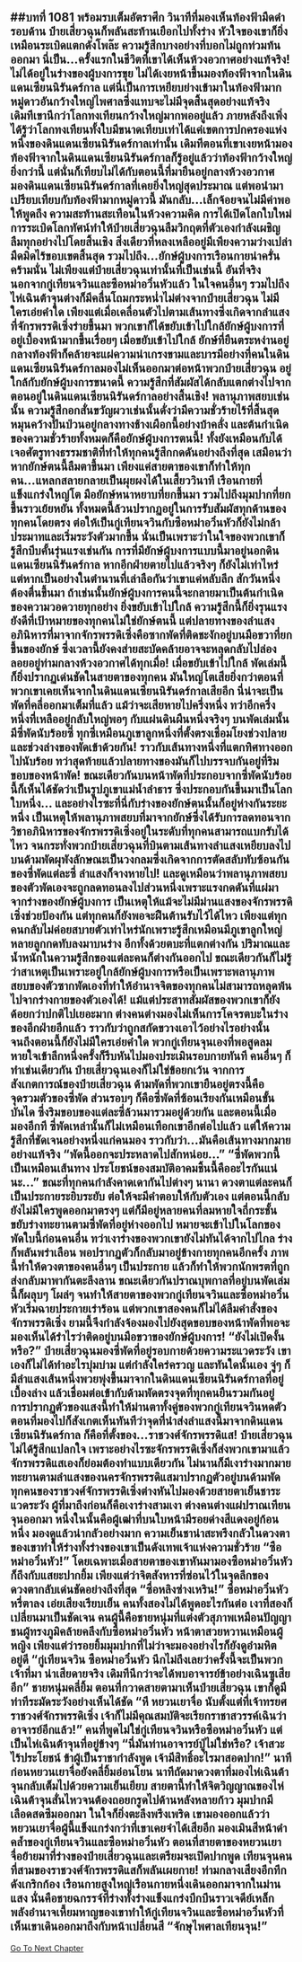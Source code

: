 ##บทที่ 1081 พร้อมรบเต็มอัตราศึก
วินาทีที่มองเห็นท้องฟ้ามืดดำรอบด้าน ป๋ายเสี่ยวฉุนก็พลันสะท้านเยือกไปทั้งร่าง หัวใจของเขาก็ยิ่งเหมือนระเบิดแตกดังโพล๊ะ ความรู้สึกบางอย่างที่บอกไม่ถูกท่วมท้นออกมา
นี่เป็น...ครั้งแรกในชีวิตที่เขาได้เห็นห้วงอวกาศอย่างแท้จริง!
ไม่ได้อยู่ในร่างของผู้บงการขุย ไม่ได้เงยหน้าขึ้นมองท้องฟ้าจากในดินแดนเซียนนิรันดร์กาล แต่นี่เป็นการเหยียบย่างเข้ามาในท้องฟ้ามากหมู่ดาวอันกว้างใหญ่ไพศาลซึ่งแทบจะไม่มีจุดสิ้นสุดอย่างแท้จริง
เดิมทีเขานึกว่าโลกทงเทียนกว้างใหญ่มากพออยู่แล้ว ภายหลังถึงเพิ่งได้รู้ว่าโลกทงเทียนทั้งใบมีขนาดเทียบเท่าได้แค่เขตการปกครองแห่งหนึ่งของดินแดนเซียนนิรันดร์กาลเท่านั้น
เดิมทีตอนที่เขาเงยหน้ามองท้องฟ้าจากในดินแดนเซียนนิรันดร์กาลก็รู้อยู่แล้วว่าท้องฟ้ากว้างใหญ่ยิ่งกว่านี้ แต่นั่นก็เทียบไม่ได้กับตอนนี้ที่มายืนอยู่กลางห้วงอวกาศ มองดินแดนเซียนนิรันดร์กาลที่เคยยิ่งใหญ่สุดประมาณ แต่พอนำมาเปรียบเทียบกับท้องฟ้ามากหมู่ดาวนี้ มันกลับ...เล็กจ้อยจนไม่มีค่าพอให้พูดถึง
ความสะท้านสะเทือนในห้วงความคิด การได้เปิดโลกใบใหม่ การระเบิดโลกทัศน์ทำให้ป๋ายเสี่ยวฉุนลืมวิกฤตที่ตัวเองกำลังเผชิญ ลืมทุกอย่างไปโดยสิ้นเชิง สิ่งเดียวที่หลงเหลืออยู่มีเพียงความว่างเปล่ามืดมิดไร้ขอบเขตสิ้นสุด รวมไปถึง...ยักษ์ผู้บงการเรือนกายน่าครั่นคร้ามนั่น
ไม่เพียงแต่ป๋ายเสี่ยวฉุนเท่านั้นที่เป็นเช่นนี้ อันที่จริงนอกจากกู่เทียนจวินและซือหม่าอวิ๋นหัวแล้ว ในใจคนอื่นๆ รวมไปถึงไห่เฉินต้าจุนต่างก็มีคลื่นโถมกระหน่ำไม่ต่างจากป๋ายเสี่ยวฉุน
ไม่มีใครเอ่ยคำใด เพียงแต่เมื่อเคลื่อนตัวไปตามเส้นทางซึ่งเกิดจากลำแสงที่จักรพรรดิเซิ่งร่ายขึ้นมา พวกเขาก็ได้ขยับเข้าไปใกล้ยักษ์ผู้บงการที่อยู่เบื้องหน้ามากขึ้นเรื่อยๆ
เมื่อขยับเข้าไปใกล้ ยักษ์ที่ยืนตระหง่านอยู่กลางท้องฟ้าก็คล้ายจะแผ่ความน่าเกรงขามและบารมีอย่างที่คนในดินแดนเซียนนิรันดร์กาลมองไม่เห็นออกมาต่อหน้าพวกป๋ายเสี่ยวฉุน
อยู่ใกล้กับยักษ์ผู้บงการขนาดนี้ ความรู้สึกที่สัมผัสได้กลับแตกต่างไปจากตอนอยู่ในดินแดนเซียนนิรันดร์กาลอย่างสิ้นเชิง!
พลานุภาพสยบเช่นนั้น ความรู้สึกอกสั่นขวัญผวาเช่นนั้นดั่งว่ามีความชั่วร้ายไร้ที่สิ้นสุดหมุนคว้างปั่นป่วนอยู่กลางทางช้างเผือกนี้อย่างบ้าคลั่ง และต้นกำเนิดของความชั่วร้ายทั้งหมดก็คือยักษ์ผู้บงการตนนี้!
ทั้งยังเหมือนกับได้เจอศัตรูทางธรรมชาติที่ทำให้ทุกคนรู้สึกกดดันอย่างถึงที่สุด เสมือนว่าหากยักษ์ตนนี้ลืมตาขึ้นมา เพียงแค่สายตาของเขาก็ทำให้ทุกคน...แหลกสลายกลายเป็นผุยผงได้ในเสี้ยววินาที
เรือนกายที่แข็งแกร่งใหญ่โต มือยักษ์หนาหยาบที่ยกขึ้นมา รวมไปถึงมุมปากที่ยกขึ้นราวเย้ยหยัน ทั้งหมดนี้ล้วนปรากฏอยู่ในการรับสัมผัสทุกด้านของทุกคนโดยตรง
ต่อให้เป็นกู่เทียนจวินกับซือหม่าอวิ๋นหัวก็ยังไม่กล้าประมาทและเริ่มระวังตัวมากขึ้น
นั่นเป็นเพราะว่าในใจของพวกเขาก็รู้สึกบีบคั้นรุ่นแรงเช่นกัน การที่มียักษ์ผู้บงการแบบนี้มาอยู่นอกดินแดนเซียนนิรันดร์กาล หากอีกฝ่ายตายไปแล้วจริงๆ ก็ยังไม่เท่าไหร่ แต่หากเป็นอย่างในตำนานที่เล่าลือกันว่าเขาแค่หลับลึก สักวันหนึ่งต้องตื่นขึ้นมา ถ้าเช่นนั้นยักษ์ผู้บงการคนนี้จะกลายมาเป็นต้นกำเนิดของความวอดวายทุกอย่าง
ยิ่งขยับเข้าไปใกล้ ความรู้สึกนี้ก็ยิ่งรุนแรง ยังดีที่เป้าหมายของทุกคนไม่ใช่ยักษ์ตนนี้ แต่ปลายทางของลำแสงอภินิหารที่มาจากจักรพรรดิเซิ่งคือซากพัดที่ติดชะงักอยู่บนมือขวาที่ยกขึ้นของยักษ์ ซึ่งเวลานี้ยังคงส่ายสะบัดคล้ายอาจจะหลุดกลับไปล่องลอยอยู่ท่ามกลางห้วงอวกาศได้ทุกเมื่อ!
เมื่อขยับเข้าไปใกล้ พัดเล่มนี้ก็ยิ่งปรากฏเด่นชัดในสายตาของทุกคน มันใหญ่โตเสียยิ่งกว่าตอนที่พวกเขาเคยเห็นจากในดินแดนเซียนนิรันดร์กาลเสียอีก นี่น่าจะเป็นพัดที่คลี่ออกมาเต็มที่แล้ว แม้ว่าจะเสียหายไปครึ่งหนึ่ง ทว่าอีกครึ่งหนึ่งที่เหลืออยู่กลับใหญ่พอๆ กับแผ่นดินผืนหนึ่งจริงๆ บนพัดเล่มนั้นมีซี่พัดนับร้อยซี่ ทุกซี่เหมือนภูเขาลูกหนึ่งที่ตั้งตรงเชื่อมโยงช่วงปลายและช่วงล่างของพัดเข้าด้วยกัน!
ราวกับเส้นทางหนึ่งที่แตกทิศทางออกไปนับร้อย ทว่าสุดท้ายแล้วปลายทางของมันก็ไปบรรจบกันอยู่ที่ริมขอบของหน้าพัด!
ขณะเดียวกันบนหน้าพัดที่ประกอบจากซี่พัดนับร้อยนี้ก็เห็นได้ชัดว่าเป็นรูปภูเขาแม่น้ำลำธาร ซึ่งประกอบกันขึ้นมาเป็นโลกใบหนึ่ง...
และอย่างไรซะที่นี่กับร่างของยักษ์ตนนั้นก็อยู่ห่างกันระยะหนึ่ง เป็นเหตุให้พลานุภาพสยบที่มาจากยักษ์ซึ่งได้รับการลดทอนจากวิชาอภินิหารของจักรพรรดิเซิ่งอยู่ในระดับที่ทุกคนสามารถแบกรับได้ไหว
จนกระทั่งพวกป๋ายเสี่ยวฉุนที่บินตามเส้นทางลำแสงเหยียบลงไปบนด้ามพัดผุพังลักษณะเป็นวงกลมซึ่งเกิดจากการตัดสลับทับซ้อนกันของซี่พัดแต่ละซี่ ลำแสงก็จางหายไป!
และดูเหมือนว่าพลานุภาพสยบของตัวพัดเองจะถูกลดทอนลงไปส่วนหนึ่งเพราะแรงกดดันที่แผ่มาจากร่างของยักษ์ผู้บงการ เป็นเหตุให้แม้จะไม่มีม่านแสงของจักรพรรดิเซิ่งช่วยป้องกัน แต่ทุกคนก็ยังพอจะฝืนต้านรับไว้ได้ไหว
เพียงแต่ทุกคนกลับไม่ค่อยสบายตัวเท่าไหร่นักเพราะรู้สึกเหมือนมีภูเขาลูกใหญ่หลายลูกกดทับลงมาบนร่าง อีกทั้งด้วยตบะที่แตกต่างกัน ปริมาณและน้ำหนักในความรู้สึกของแต่ละคนก็ต่างกันออกไป
ขณะเดียวกันก็ไม่รู้ว่าสาเหตุเป็นเพราะอยู่ใกล้ยักษ์ผู้บงการหรือเป็นเพราะพลานุภาพสยบของตัวซากพัดเองที่ทำให้อำนาจจิตของทุกคนไม่สามารถหลุดพ้นไปจากร่างกายของตัวเองได้!
แม้แต่ประสาทสัมผัสของพวกเขาก็ยังด้อยกว่าปกติไปเยอะมาก ต่างคนต่างมองไม่เห็นการโคจรตบะในร่างของอีกฝ่ายอีกแล้ว ราวกับว่าถูกสกัดขวางเอาไว้อย่างไรอย่างนั้น
จนถึงตอนนี้ก็ยังไม่มีใครเอ่ยคำใด พวกกู่เทียนจุนเองที่พอสูดลมหายใจเข้าลึกหนึ่งครั้งก็รีบหันไปมองประเมินรอบกายทันที คนอื่นๆ ก็ทำเช่นเดียวกัน ป๋ายเสี่ยวฉุนเองก็ไม่ใช่ข้อยกเว้น
จากการสังเกตการณ์ของป๋ายเสี่ยวฉุน ด้ามพัดที่พวกเขายืนอยู่ตรงนี้คือจุดรวมตัวของซี่พัด ส่วนรอบๆ ก็คือซี่พัดที่ซ้อนเรียงกันเหมือนขั้นบันได ซึ่งริมขอบของแต่ละซี่ล้วนมารวมอยู่ด้วยกัน
และตอนนี้เมื่อมองอีกที ซี่พัดเหล่านั้นก็ไม่เหมือนเทือกเขาอีกต่อไปแล้ว แต่ให้ความรู้สึกที่ชัดเจนอย่างหนึ่งแก่คนมอง ราวกับว่า...มันคือเส้นทางมากมายอย่างแท้จริง
“พัดนี้ออกจะประหลาดไปสักหน่อย...”
“ซี่พัดพวกนี้เป็นเหมือนเส้นทาง ประโยชน์ของสมบัติอาคมชิ้นนี้คืออะไรกันแน่นะ...” ขณะที่ทุกคนกำลังคาดเดากันไปต่างๆ นานา ดวงตาแต่ละคนก็เป็นประกายระยิบระยับ ต่อให้จะมีคำตอบให้กับตัวเอง แต่ตอนนี้กลับยังไม่มีใครพูดออกมาตรงๆ
แต่ก็มีอยู่หลายคนที่ลมหายใจถี่กระชั้น ขยับร่างทะยานตามซี่พัดที่อยู่ห่างออกไป หมายจะเข้าไปในโลกของพัดใบนี้ก่อนคนอื่น ทว่าเงาร่างของพวกเขายังไม่ทันได้จากไปไกล ร่างก็พลันพร่าเลือน พอปรากฏตัวก็กลับมาอยู่ข้างกายทุกคนอีกครั้ง
ภาพนี้ทำให้ดวงตาของคนอื่นๆ เป็นประกาย แล้วก็ทำให้พวกนักพรตที่ถูกส่งกลับมาพากันตะลึงลาน
ขณะเดียวกันปราณบุพกาลที่อยู่บนพัดเล่มนี้ก็ผลุบๆ โผล่ๆ จนทำให้สายตาของพวกกู่เทียนจวินและซือหม่าอวิ๋นหัวเริ่มฉายประกายเร่าร้อน แต่พวกเขาสองคนก็ไม่ได้ลืมคำสั่งของจักรพรรดิเซิ่ง ยามนี้จึงกำลังจ้องมองไปยังสุดขอบของหน้าพัดที่พอจะมองเห็นได้รำไรว่าติดอยู่บนมือขวาของยักษ์ผู้บงการ!
“ยังไม่เปิดงั้นหรือ?” ป๋ายเสี่ยวฉุนมองซี่พัดที่อยู่รอบกายด้วยความระแวดระวัง เขาเองก็ไม่ได้ทำอะไรบุ่มบ่าม แต่กำลังใคร่ครวญ และทันใดนั้นเอง จู่ๆ ก็มีลำแสงเส้นหนึ่งพวยพุ่งขึ้นมาจากในดินแดนเซียนนิรันดร์กาลที่อยู่เบื้องล่าง แล้วเชื่อมต่อเข้ากับด้ามพัดตรงจุดที่ทุกคนยืนรวมกันอยู่
การปรากฏตัวของแสงนี้ทำให้ม่านตาทั้งคู่ของพวกกู่เทียนจวินหดตัว ตอนที่มองไปก็สังเกตเห็นทันทีว่าจุดที่นำส่งลำแสงนี้มาจากดินแดนเซียนนิรันดร์กาล ก็คือที่ตั้งของ...ราชวงศ์จักรพรรดิแส!
ป๋ายเสี่ยวฉุนไม่ได้รู้สึกแปลกใจ เพราะอย่างไรซะจักรพรรดิเซิ่งก็ส่งพวกเขามาแล้ว จักรพรรดิแสเองก็ย่อมต้องทำแบบเดียวกัน ไม่นานก็มีเงาร่างมากมายทะยานตามลำแสงของนครจักรพรรดิแสมาปรากฏตัวอยู่บนด้ามพัด ทุกคนของราชวงศ์จักรพรรดิเซิ่งต่างหันไปมองด้วยสายตาเย็นชาระแวดระวัง
ผู้ที่มาถึงก่อนก็คือเงาร่างสามเงา ต่างคนต่างแผ่ปราณเทียนจุนออกมา หนึ่งในนั้นคือผู้เฒ่าที่บนใบหน้ามีรอยด่างสีแดงอยู่ก้อนหนึ่ง มองดูแล้วน่ากลัวอย่างมาก ความเย็นชาน่าสะพรึงกลัวในดวงตาของเขาทำให้ร่างทั้งร่างของเขาเป็นดังเทพเจ้าแห่งความชั่วร้าย
“ซือหม่าอวิ๋นหัว!” โดยเฉพาะเมื่อสายตาของเขาหันมามองซือหม่าอวิ๋นหัวก็ถึงกับแสยะปากยิ้ม เพียงแต่ว่าจิตสังหารที่ซ่อนไว้ในจุดลึกของดวงตากลับเด่นชัดอย่างถึงที่สุด
“ซื่อหลิงซ่างเหริน!” ซือหม่าอวิ๋นหัวหรี่ตาลง เอ่ยเสียงเรียบเย็น
คนทั้งสองไม่ได้พูดอะไรกันต่อ เงาที่สองก็เปลี่ยนมาเป็นชัดเจน คนผู้นี้คือชายหนุ่มที่แต่งตัวสุภาพเหมือนปัญญาชนผู้ทรงภูมิคล้ายคลึงกับซือหม่าอวิ๋นหัว หน้าตาสวยหวานเหมือนผู้หญิง เพียงแต่ว่ารอยยิ้มมุมปากที่ไม่ว่าจะมองอย่างไรก็ยังดูอำมหิตอยู่ดี
“กู่เทียนจวิน ซือหม่าอวิ๋นหัว นึกไม่ถึงเลยว่าครั้งนี้จะเป็นพวกเจ้าที่มา น่าเสียดายจริง เดิมทีนึกว่าจะได้พบอาจารย์ข้าอย่างเฉินซูเสียอีก” ชายหนุ่มคลี่ยิ้ม ตอนที่กวาดสายตามาเห็นป๋ายเสี่ยวฉุน เขาก็ดูมีท่าทีระมัดระวังอย่างเห็นได้ชัด
“หึ หยวนเยาจื่อ นับตั้งแต่ที่เจ้าทรยศราชวงศ์จักรพรรดิเซิ่ง เจ้าก็ไม่มีคุณสมบัติจะเรียกราชาสวรรค์เฉินว่าอาจารย์อีกแล้ว!” คนที่พูดไม่ใช่กู่เทียนจวินหรือซือหม่าอวิ๋นหัว แต่เป็นไห่เฉินต้าจุนที่อยู่ข้างๆ
“นี่มันท่านอาจารย์ปู่ไม่ใช่หรือ? เจ้าสวะไร้ประโยชน์ ข้าผู้เป็นราชากำลังพูด เจ้ามีสิทธิ์อะไรมาสอดปาก!” นาทีก่อนหยวนเยาจื่อยังคลี่ยิ้มอ่อนโยน นาทีถัดมาดวงตาที่มองไห่เฉินต้าจุนกลับเต็มไปด้วยความเย็นเยียบ
สายตานี้ทำให้จิตวิญญาณของไห่เฉินต้าจุนสั่นไหวจนต้องถอยกรูดไปด้านหลังหลายก้าว มุมปากมีเลือดสดซึมออกมา ในใจก็ยิ่งตะลึงพรึงเพริด เขามองออกแล้วว่าหยวนเยาจื่อผู้นี้แข็งแกร่งกว่าที่เขาเคยจำได้เสียอีก
มองเมินสีหน้าดำคล้ำของกู่เทียนจวินและซือหม่าอวิ๋นหัว ตอนที่สายตาของหยวนเยาจื่อย้ายมาที่ร่างของป๋ายเสี่ยวฉุนและเตรียมจะเปิดปากพูด เทียนจุนคนที่สามของราชวงศ์จักรพรรดิแสก็พลันเผยกาย!
ท่ามกลางเสียงอึกทึกดังเกริกก้อง เรือนกายสูงใหญ่เรือนกายหนึ่งเดินออกมาจากในม่านแสง นั่นคือชายฉกรรจ์ที่ร่างทั้งร่างแข็งแกร่งบึกบึนราวเจดีย์เหล็ก พลังอำนาจเหี้ยมหาญของเขาทำให้กู่เทียนจวินและซือหม่าอวิ๋นหัวที่เห็นเขาเดินออกมาถึงกับหน้าเปลี่ยนสี
“จักษุไพศาลเทียนจุน!”
------


[Go To Next Chapter]( ./54.md)
